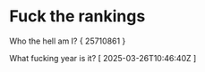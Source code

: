 # Fuck the rankings

Who the hell am I?
{ 25710861 }

What fucking year is it?
[ 2025-03-26T10:46:40Z ]
